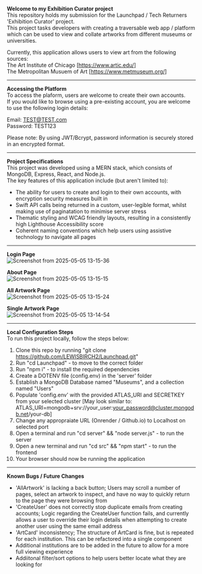 **Welcome to my Exhibition Curator project**    
This repository holds my submission for the Launchpad / Tech Returners 'Exhibition Curator' project.  
This project tasks developers with creating a traversable web app / platform which can be used to view and collate artworks from different museums or universities.   

Currently, this application allows users to view art from the following sources:
<br>The Art Institute of Chicago [https://www.artic.edu/]
<br>The Metropolitan Musuem of Art [https://www.metmuseum.org/]  

---  

**Accessing the Platform**   
To access the plaform, users are welcome to create their own accounts.   
If you would like to browse using a pre-existing account, you are welcome to use the following login details:  
  
Email: TEST@TEST.com  
Password: TEST123

Please note: By using JWT/Bcrypt, password information is securely stored in an encrypted format. 

---  

**Project Specifications**  
This project was developed using a MERN stack, which consists of MongoDB, Express, React, and Node.js.  
The key features of this application include (but aren't limited to):
- The ability for users to create and login to their own accounts, with encryption security measures built in
- Swift API calls being returned in a custom, user-legible format, whilst making use of paginatation to minimise server stress 
- Thematic styling and WCAG friendly layouts, resulting in a consistently high Lighthouse Accessibility score
- Coherent naming conventions which help users using assistive technology to navigate all pages 

---  
    
**Login Page**  
![Screenshot from 2025-05-05 13-15-36](https://github.com/user-attachments/assets/2893770a-8923-4906-ba83-d06208dd6e8b)

  
**About Page**  
![Screenshot from 2025-05-05 13-15-15](https://github.com/user-attachments/assets/8d4ec2b9-2baf-4a81-a685-a427b02e1bf5)

  
**All Artwork Page**  
![Screenshot from 2025-05-05 13-15-24](https://github.com/user-attachments/assets/c1e71aa6-3a07-4c42-baa3-13d2e1716728)

  
**Single Artwork Page**  
![Screenshot from 2025-05-05 13-14-54](https://github.com/user-attachments/assets/24c05d05-6966-4861-93f5-a8adc17e1cc4)

---

**Local Configuration Steps**  
To run this project locally, follow the steps below:     
1.  Clone this repo by running "git clone https://github.com/LEWISBIRCH2/Launchpad.git"
2.  Run "cd Launchpad" - to move to the correct folder
3.  Run "npm i" - to install the required dependencies
4.  Create a DOTENV file (config.env) in the 'server' folder
5.  Establish a MongoDB Database named "Museums", and a collection named "Users"
6.  Populate 'config.env' with the provided ATLAS_URI and SECRETKEY from your selected cluster [May look similar to: ATLAS_URI=mongodb+srv://your_user:your_password@cluster.mongodb.net/your-db]
7.  Change any appropraiate URL (Onrender / Github.io) to Localhost on selected port
8.  Open a terminal and run "cd server" && "node server.js" - to run the server 
9.  Open a new terminal and run "cd src" && "npm start" - to run the frontend
10.  Your browser should now be running the application 
  
---   
  
**Known Bugs / Future Changes**  
- 'AllArtwork' is lacking a back button; Users may scroll a number of pages, select an artwork to inspect, and have no way to quickly return to the page they were browsing from    
- 'CreateUser' does not correctly stop duplicate emails from creating accounts; Logic regarding the CreateUser function fails, and currently allows a user to override their login details when attempting to create another user using the same email address    
- 'ArtCard' inconsistency; The structure of ArtCard is fine, but is repeated for each institution. This can be refactored into a single component
- Additional institutions are to be added in the future to allow for a more full viewing experience
- Addiitonal filter/sort options to help users better locate what they are looking for
